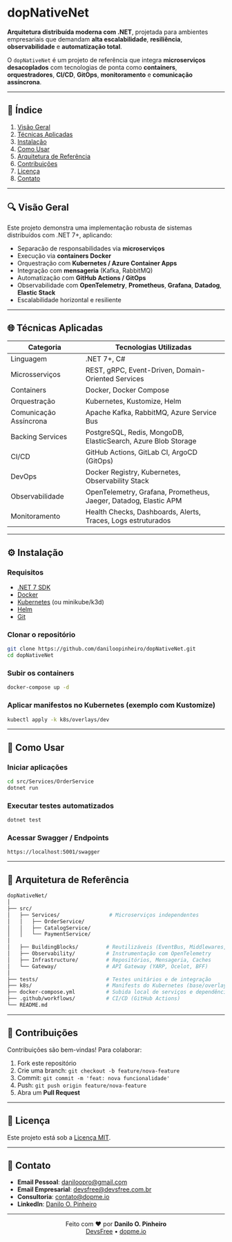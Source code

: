 # dopNativeNet

**Arquitetura distribuída moderna com .NET**, projetada para ambientes empresariais que demandam **alta escalabilidade**, **resiliência**, **observabilidade** e **automatização total**.

O `dopNativeNet` é um projeto de referência que integra **microserviços desacoplados** com tecnologias de ponta como **containers**, **orquestradores**, **CI/CD**, **GitOps**, **monitoramento** e **comunicação assíncrona**.

---

## 📃 Índice

1. [Visão Geral](#visão-geral)
2. [Técnicas Aplicadas](#técnicas-aplicadas)
3. [Instalação](#instalação)
4. [Como Usar](#como-usar)
5. [Arquitetura de Referência](#arquitetura-de-referência)
6. [Contribuições](#contribuições)
7. [Licença](#licença)
8. [Contato](#contato)

---

## 🔍 Visão Geral

Este projeto demonstra uma implementação robusta de sistemas distribuídos com .NET 7+, aplicando:

* Separacão de responsabilidades via **microserviços**
* Execução via **containers Docker**
* Orquestração com **Kubernetes / Azure Container Apps**
* Integração com **mensageria** (Kafka, RabbitMQ)
* Automatização com **GitHub Actions / GitOps**
* Observabilidade com **OpenTelemetry**, **Prometheus**, **Grafana**, **Datadog**, **Elastic Stack**
* Escalabilidade horizontal e resiliente

---

## 🌐 Técnicas Aplicadas

| Categoria              | Tecnologias Utilizadas                                           |
| ---------------------- | ---------------------------------------------------------------- |
| Linguagem              | .NET 7+, C#                                                      |
| Microsserviços         | REST, gRPC, Event-Driven, Domain-Oriented Services               |
| Containers             | Docker, Docker Compose                                           |
| Orquestração           | Kubernetes, Kustomize, Helm                                      |
| Comunicação Assíncrona | Apache Kafka, RabbitMQ, Azure Service Bus                        |
| Backing Services       | PostgreSQL, Redis, MongoDB, ElasticSearch, Azure Blob Storage    |
| CI/CD                  | GitHub Actions, GitLab CI, ArgoCD (GitOps)                       |
| DevOps                 | Docker Registry, Kubernetes, Observability Stack                 |
| Observabilidade        | OpenTelemetry, Grafana, Prometheus, Jaeger, Datadog, Elastic APM |
| Monitoramento          | Health Checks, Dashboards, Alerts, Traces, Logs estruturados     |

---

## ⚙️ Instalação

### Requisitos

* [.NET 7 SDK](https://dotnet.microsoft.com/en-us/download)
* [Docker](https://www.docker.com/)
* [Kubernetes](https://kubernetes.io/) (ou minikube/k3d)
* [Helm](https://helm.sh/)
* [Git](https://git-scm.com/)

### Clonar o repositório

```bash
git clone https://github.com/daniloopinheiro/dopNativeNet.git
cd dopNativeNet
```

### Subir os containers

```bash
docker-compose up -d
```

### Aplicar manifestos no Kubernetes (exemplo com Kustomize)

```bash
kubectl apply -k k8s/overlays/dev
```

---

## 🚀 Como Usar

### Iniciar aplicações

```bash
cd src/Services/OrderService
dotnet run
```

### Executar testes automatizados

```bash
dotnet test
```

### Acessar Swagger / Endpoints

```
https://localhost:5001/swagger
```

---

## 🛀 Arquitetura de Referência

```bash
dopNativeNet/
│
├── src/
│   ├── Services/                # Microserviços independentes
│   │   ├── OrderService/       
│   │   ├── CatalogService/     
│   │   └── PaymentService/     
│   
│   ├── BuildingBlocks/         # Reutilizáveis (EventBus, Middlewares, Logging)
│   ├── Observability/          # Instrumentação com OpenTelemetry
│   ├── Infrastructure/         # Repositórios, Mensageria, Caches
│   └── Gateway/                # API Gateway (YARP, Ocelot, BFF)
│
├── tests/                      # Testes unitários e de integração
├── k8s/                        # Manifests do Kubernetes (base/overlays)
├── docker-compose.yml          # Subida local de serviços e dependências
├── .github/workflows/          # CI/CD (GitHub Actions)
└── README.md
```

---

## 📄 Contribuições

Contribuições são bem-vindas! Para colaborar:

1. Fork este repositório
2. Crie uma branch: `git checkout -b feature/nova-feature`
3. Commit: `git commit -m 'feat: nova funcionalidade'`
4. Push: `git push origin feature/nova-feature`
5. Abra um **Pull Request**

---

## 📅 Licença

Este projeto está sob a [Licença MIT](LICENSE).

---

## 👋 Contato

* **Email Pessoal**: [daniloopro@gmail.com](mailto:daniloopro@gmail.com)
* **Email Empresarial**: [devsfree@devsfree.com.br](mailto:devsfree@devsfree.com.br)
* **Consultoria**: [contato@dopme.io](mailto:contato@dopme.io)
* **LinkedIn**: [Danilo O. Pinheiro](https://www.linkedin.com/in/daniloopinheiro)

---

<p align="center">Feito com ❤️ por <strong>Danilo O. Pinheiro</strong><br/> <a href="https://devsfree.com.br" target="_blank">DevsFree</a> • <a href="https://dopme.io" target="_blank">dopme.io</a></p>
